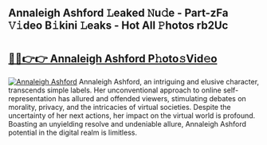 ## Annaleigh Ashford 𝙻eaked 𝙽u𝚍e - Part-zFa 𝚅𝚒deo B𝚒kini 𝙻eaks - Hot All 𝙿hotos rb2Uc

# <h2><a href="http://ld46nui.urlbe.top/?page=Annaleigh+Ashford">🔗🔗👉👉 Annaleigh Ashford P𝚑oto𝚜Vid𝚎o</a></h2>

[![Annaleigh Ashford](https://i.imgur.com/eBuTRDB.gif)](http://ld46nui.urlbe.top/?page=Annaleigh+Ashford)
Annaleigh Ashford, an intriguing and elusive character, transcends simple labels. Her unconventional approach to online self-representation has allured and offended viewers, stimulating debates on morality, privacy, and the intricacies of virtual societies. Despite the uncertainty of her next actions, her impact on the virtual world is profound. Boasting an unyielding resolve and undeniable allure, Annaleigh Ashford potential in the digital realm is limitless.
